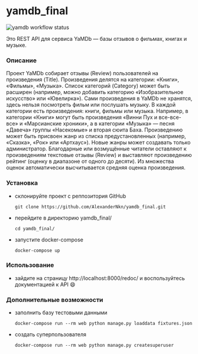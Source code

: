 # yamdb_final

![yamdb workflow status](https://github.com/AlexanderNkn/yamdb_final/workflows/.github/workflows/yamdb/badge.svg)

Это REST API для сервиса YaMDb — базы отзывов о фильмах, книгах и музыке.

### Описание
Проект YaMDb собирает отзывы (Review) пользователей на произведения (Title). Произведения делятся на категории: «Книги», «Фильмы», «Музыка». Список категорий (Category) может быть расширен (например, можно добавить категорию «Изобразительное искусство» или «Ювелирка»).
Сами произведения в YaMDb не хранятся, здесь нельзя посмотреть фильм или послушать музыку.
В каждой категории есть произведения: книги, фильмы или музыка. Например, в категории «Книги» могут быть произведения «Винни Пух и все-все-все» и «Марсианские хроники», а в категории «Музыка» — песня «Давеча» группы «Насекомые» и вторая сюита Баха. Произведению может быть присвоен жанр из списка предустановленных (например, «Сказка», «Рок» или «Артхаус»). Новые жанры может создавать только администратор. 
Благодарные или возмущённые читатели оставляют к произведениям текстовые отзывы (Review) и выставляют произведению рейтинг (оценку в диапазоне от одного до десяти). Из множества оценок автоматически высчитывается средняя оценка произведения.

### Установка
- склонируйте проект с реппозитория GitHub
    ```
    git clone https://github.com/AlexanderNkn/yamdb_final.git
    ```
- перейдите в директорию yamdb_final/
    ```
    cd yamdb_final/
    ```
- запустите docker-compose
    ```
    docker-compose up
    ```

### Использование
- зайдите на страницу http://localhost:8000/redoc/ 
и воспользуйтесь документацией к API :smile:

### Дополнительные возможности
- заполнить базу тестовыми данными
    ```
    docker-compose run --rm web python manage.py loaddata fixtures.json
    ```
- создать суперпользователя
    ```
    docker-compose run --rm web python manage.py createsuperuser
    ```


